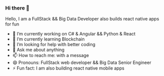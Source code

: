 ### Hi there 👋
Hello, I am a FullStack && Big Data Developer also builds react native apps for fun

- 🔭 I’m currently working on C# & Angular && Python & React
- 🌱 I’m currently learning Blockchain
- 🤔 I’m looking for help with better coding
- 💬 Ask me about anything
- 📫 How to reach me: with a message
- 😄 Pronouns: FullStack web developer && Big Data Senior Engineer
- ⚡ Fun fact: I am also building react native mobile apps


<!--
**oguzhan10/oguzhan10** is a ✨ _special_ ✨ repository because its `README.md` (this file) appears on your GitHub profile.

Here are some ideas to get you started:

- 🔭 I’m currently working on ...
- 🌱 I’m currently learning ...
- 👯 I’m looking to collaborate on ...
- 🤔 I’m looking for help with ...
- 💬 Ask me about ...
- 📫 How to reach me: ...
- 😄 Pronouns: ...
- ⚡ Fun fact: ...
-->

